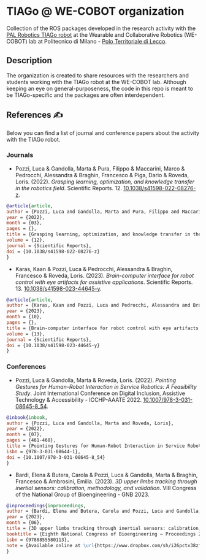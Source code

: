 # TIAGo @ WE-COBOT organization
Collection of the ROS packages developed in the research activity with the [PAL Robotics TIAGo robot](https://pal-robotics.com/robots/tiago/) at the Wearable and Collaborative Robotics (WE-COBOT) lab at Politecnico di Milano - [Polo Territoriale di Lecco](https://www.polo-lecco.polimi.it/).

## Description
The organization is created to share resources with the researchers and students working with the TIAGo robot at the WE-COBOT lab. Although keeping an eye on general-purposeness, the code in this repo is meant to be TIAGo-specific and the packages are often interdependent.

## References ✍️
Below you can find a list of journal and conference papers about the activity with the TIAGo robot.
### Journals
- Pozzi, Luca & Gandolla, Marta & Pura, Filippo & Maccarini, Marco & Pedrocchi, Alessandra & Braghin, Francesco & Piga, Dario & Roveda, Loris. (2022). _Grasping learning, optimization, and knowledge transfer in the robotics field_. Scientific Reports. 12. [10.1038/s41598-022-08276-z](https://doi.org/10.1038/s41598-022-08276-z). 
```bib
@article{article,
author = {Pozzi, Luca and Gandolla, Marta and Pura, Filippo and Maccarini, Marco and Pedrocchi, Alessandra and Braghin, Francesco and Piga, Dario and Roveda, Loris},
year = {2022},
month = {03},
pages = {},
title = {Grasping learning, optimization, and knowledge transfer in the robotics field},
volume = {12},
journal = {Scientific Reports},
doi = {10.1038/s41598-022-08276-z}
}
```
- Karas, Kaan & Pozzi, Luca & Pedrocchi, Alessandra & Braghin, Francesco & Roveda, Loris. (2023). _Brain-computer interface for robot control with eye artifacts for assistive applications_. Scientific Reports. 13. [10.1038/s41598-023-44645-y](http://dx.doi.org/10.1038/s41598-023-44645-y).
```bib
@article{article,
author = {Karas, Kaan and Pozzi, Luca and Pedrocchi, Alessandra and Braghin, Francesco and Roveda, Loris}
year = {2023},
month = {10},
pages = {},
title = {Brain-computer interface for robot control with eye artifacts for assistive applications},
volume = {13},
journal = {Scientific Reports},
doi = {10.1038/s41598-023-44645-y}
}
```
### Conferences
- Pozzi, Luca & Gandolla, Marta & Roveda, Loris. (2022). _Pointing Gestures for Human-Robot Interaction in Service Robotics: A Feasibility Study_. 
Joint International Conference on Digital Inclusion, Assistive Technology & Accessibility - ICCHP-AAATE 2022. [10.1007/978-3-031-08645-8_54](https://doi.org/10.1007/978-3-031-08645-8_54). 
```bib
@inbook{inbook,
author = {Pozzi, Luca and Gandolla, Marta and Roveda, Loris},
year = {2022},
month = {07},
pages = {461-468},
title = {Pointing Gestures for Human-Robot Interaction in Service Robotics: A Feasibility Study},
isbn = {978-3-031-08644-1},
doi = {10.1007/978-3-031-08645-8_54}
}
```
- Bardi, Elena & Butera, Carola & Pozzi, Luca & Gandolla, Marta & Braghin, Francesco & Ambrosini, Emilia. (2023). _3D upper limbs tracking through inertial sensors: calibration, methodology, and validation_. VIII Congress of the National Group of Bioengineering - GNB 2023.
```bib
@inproceedings{inproceedings,
author = {Bardi, Elena and Butera, Carola and Pozzi, Luca and Gandolla, Marta and Braghin, Francesco and Ambrosini, Emilia},
year = {2023},
month = {06},
title = {3D upper limbs tracking through inertial sensors: calibration, methodology, and validation},
booktitle = {Eighth National Congress of Bioengineering – Proceedings 2023},
isbn = {9788855580113},
note = {Available online at \url{https://www.dropbox.com/sh/i26pctx38zfsprg/AAAZl8w_f12X6x-pwmdEQC5ia/Track%201%20-%20%20E-health%20and%20Clinical%20Engineering?dl=0&preview=GNB_2023_paper_6553.pdf&subfolder_nav_tracking=1}}
}
```
